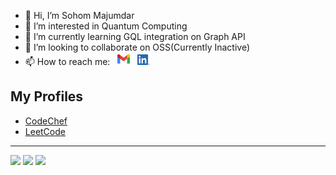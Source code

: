 - 👋 Hi, I’m Sohom Majumdar
- 👀 I’m interested in Quantum Computing
- 🌱 I’m currently learning GQL integration on Graph API
- 💞️ I’m looking to collaborate on OSS(Currently Inactive)
- 📫 How to reach me: &nbsp; [<img alt="Gmail" width="20px" src="./official-gmail-icon-2020-.svg">](mailto:sohom.jgm@gmail.com) &nbsp;
 [<img alt="LinkedIn" width="20px" src="./LI-In-Bug.png" />](https://www.linkedin.com/in/sohom-majumdar-7082a218a/)
  <!-- Alternate Link for gmail Logo: https://cdn.jsdelivr.net/npm/simple-icons@3.13.0/icons/gmail.svg -->
  <!-- Alternate Link for gmail Logo: https://cdn.jsdelivr.net/npm/simple-icons@v3/icons/linkedin.svg -->


## My Profiles
<!-- - [Codeforces](https://codeforces.com/profile/) -->
- [CodeChef](https://www.codechef.com/users/crazydoggo18)
- [LeetCode](https://leetcode.com/crazydoggo18)

<hr>
<img src="https://github-readme-stats.vercel.app/api?username=RandomVariable18&show_icons=true&theme=radical&text_color=fff&title_color=F58B02&icon_color=F58B02"/>
<img src="https://github-readme-streak-stats.herokuapp.com/?user=RandomVariable18&theme=dark&hide_border=true"/>

<img src="https://activity-graph.herokuapp.com/graph?username=RandomVariable18&theme=github" />

<!---
RandomVariable18/RandomVariable18 is a ✨ special ✨ repository because its `README.md` (this file) appears on your GitHub profile.
You can click the Preview link to take a look at your changes.
--->
